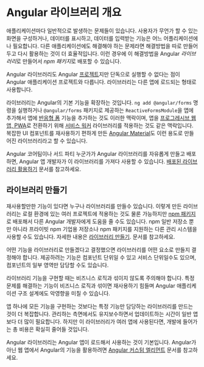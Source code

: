 <!--
# Overview of Angular libraries
-->
# Angular 라이브러리 개요

<!--
Many applications need to solve the same general problems, such as presenting a unified user interface, presenting data, and allowing data entry.
Developers can create general solutions for particular domains that can be adapted for re-use in different applications.
Such a solution can be built as Angular *libraries* and these libraries can be published and shared as *npm packages*.

An Angular library is an Angular [project](guide/glossary#project) that differs from an application in that it cannot run on its own.
A library must be imported and used in an application.

Libraries extend Angular's base functionality. For example, to add [reactive forms](guide/reactive-forms) to an app, add the library package using `ng add @angular/forms`, then import the `ReactiveFormsModule` from the `@angular/forms` library in your application code.
Similarly, adding the [service worker](guide/service-worker-intro) library to an Angular application is one of the steps for turning an application into a [Progressive Web App](https://developers.google.com/web/progressive-web-apps/) (PWA).
[Angular Material](https://material.angular.io/) is an example of a large, general-purpose library that provides sophisticated, reusable, and adaptable UI components.

Any application developer can use these and other libraries that have been published as npm packages by the Angular team or by third parties. See [Using Published Libraries](guide/using-libraries).
-->
애플리케이션마다 일반적으로 발생하는 문제들이 있습니다.
사용자가 무언가 할 수 있는 화면을 구성하거나, 데이터를 표시하고, 데이터를 입력받는 기능은 어느 어플리케이션에나 필요합니다.
다른 애플리케이션에도 해결해야 하는 문제라면 해결방법을 따로 만들어 두고 다시 활용하는 것이 더 효율적입니다.
이런 경우에 이 해결방법을 Angular *라이브러리*로 만들어서 *npm 패키지*로 배포할 수 있습니다.

Angular 라이브러리도 Angular [프로젝트](guide/glossary#project)지만 단독으로 실행할 수 없다는 점이 Angular 애플리케이션 프로젝트와 다릅니다.
라이브러리는 다른 앱에 로드되는 형태로 사용합니다.

라이브러리는 Angular의 기본 기능을 확장하는 것입니다.
`ng add @angular/forms` 명령을 실행하거나 `@angular/forms` 패키지로 제공하는 `ReactiveFormsModule`을 앱에 추가해서 앱에 [반응형 폼](guide/reactive-forms) 기능을 추가하는 것도 이러한 맥락이며, 앱을 [프로그레시브 웹 앱, PWA](https://developers.google.com/web/progressive-web-apps/)로 전환하기 위해 [서비스 워커](guide/service-worker-intro) 라이브러리를 적용하는 것도 같은 맥락입니다.
복잡한 UI 컴포넌트를 재사용하기 편하게 만든 [Angular Material](https://material.angular.io/)도 이런 용도로 만들어진 라이브러리라고 할 수 있습니다.

Angular 코어팀이나 서드 파티 누군가가 Angular 라이브러리를 자유롭게 만들고 배포하면, Angular 앱 개발자가 이 라이브러리를 가져다 사용할 수 있습니다. [배포된 라이브러리 활용하기](guide/using-libraries) 문서를 참고하세요.


<!--
## Creating libraries
-->
## 라이브러리 만들기

<!--
If you have developed functionality that is suitable for reuse, you can create your own libraries.
These libraries can be used locally in your workspace, or you can publish them as [npm packages](guide/npm-packages) to share with other projects or other Angular developers.
These packages can be published to the npm registry, a private npm Enterprise registry, or a private package management system that supports npm packages.
See [Creating Libraries](guide/creating-libraries).

Whether you decide to package functionality as a library is an architectural decision, similar to deciding whether a piece of functionality is a component or a service, or deciding on the scope of a component.

Packaging functionality as a library forces the artifacts in the library to be decoupled from the application's business logic.
This can help to avoid various bad practices or architecture mistakes that can make it difficult to decouple and reuse code in the future.

Putting code into a separate library is more complex than simply putting everything in one application.
It requires more of an investment in time and thought for managing, maintaining, and updating the library.
This complexity can pay off, however, when the library is being used in multiple applications.

<div class="alert is-helpful">

Note that libraries are intended to be used by Angular applications.
To add Angular functionality to non-Angular web applications, you can use [Angular custom elements](guide/elements).

</div>
-->
재사용할만한 기능이 있다면 누구나 라이브러리를 만들수 있습니다.
이렇게 만든 라이브러리는 로컬 환경에 있는 여러 프로젝트에 적용하는 것도 물론 가능하지만 [npm 패키지](guide/npm-packages)로 배포해서 다른 Angular 개발자에게 도움을 줄 수도 있습니다.
npm 일반 저장소 뿐만 아니라 프라이빗 npm 기업용 저장소나 npm 패키지를 지원하는 다른 관리 시스템을 사용할 수도 있습니다.
자세한 내용은 [라이브러리 만들기](guide/creating-libraries). 문서를 참고하세요.

어떤 기능을 라이브러리로 만들겠다고 결정했으면 라이브러리를 어떤 요소로 만들지 결정해야 합니다.
제공하려는 기능은 컴포넌트 단위일 수 있고 서비스 단위일수도 있으며, 컴포넌트의 일부 영역만 담당할 수도 있습니다.

라이브러리 기능을 구현할 때는 비즈니스 로직과 섞이지 않도록 주의해야 합니다.
특정 문제를 해결하는 기능이 비즈니스 로직과 섞이면 재사용하기 힘들며 Angular 애플리케이션 구조 설계에도 악영향을 미칠 수 있습니다.

앱 하나에 모든 기능을 구현하는 것보다는 특정 기능만 담당하는 라이브러리를 만드는 것이 더 복잡합니다.
관리하는 측면에서도 유지보수하면서 업데이트하는 시간이 일반 앱보다 더 많이 필요합니다.
하지만 이 라이브러리가 여러 앱에 사용된다면, 개발에 들어가는 총 비용은 확실히 줄어들 것입니다.


<div class="alert is-helpful">

Angular 라이브러리는 Angular 앱이 로드해서 사용하는 것이 기본입니다.
Angular가 아닌 웹 앱에서 Angular의 기능을 활용하려면 [Angular 커스텀 엘리먼트](guide/elements) 문서를 참고하세요.

</div>
